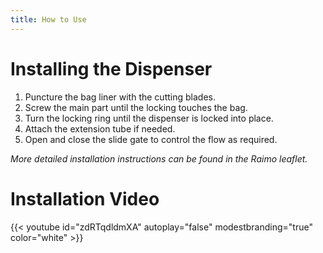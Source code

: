 ```yaml
---
title: How to Use
---
```


# Installing the Dispenser

1. Puncture the bag liner with the cutting blades.
2. Screw the main part until the locking touches the bag.
3. Turn the locking ring until the dispenser is locked into place.
4. Attach the extension tube if needed.
5. Open and close the slide gate to control the flow as required.

*More detailed installation instructions can be found in the Raimo leaflet.*

# Installation Video

{{< youtube id="zdRTqdldmXA" autoplay="false" modestbranding="true" color="white" >}}
